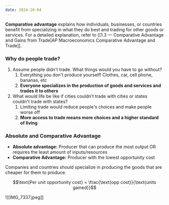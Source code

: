 ```yaml
---
date: 2024-10-04
---
```

**Comparative advantage** explains how individuals, businesses, or countries benefit from specializing in what they do best and trading for other goods or services. For a detailed explanation, refer to [[1.3 — Comparative Advantage and Gains from Trade|AP Macroeconomics Comparative Advantage and Trade]].
### Why do people trade?
1. Assume people didn't trade. What things would you have to go without?
	1. Everything you don't produce yourself! Clothes, car, cell phone, bananas, etc
	2. **Everyone specializes in the production of goods and services and trades it to others**
2. What would life be like if cities couldn't trade with cities or states couldn't trade with states?
	1. Limiting trade would reduce people's choices and make people worse off
	2. **More access to trade means more choices and a higher standard of living**

### Absolute and Comparative Advantage
- **Absolute advantage:** Producer that can produce the most output OR requires the least amount of inputs/resources
- **Comparative Advantage:** Producer with the lowest opportunity cost

Companies and countries should specialize in producing the goods that are cheaper for them to produce.

$$\text{Per unit opportunity cost} = \frac{\text{opp cost}}{\text{units gained}}$$

![[IMG_7337.jpeg]]